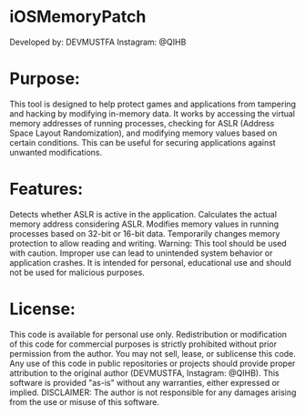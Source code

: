 # iOSMemoryPatch


Developed by: DEVMUSTFA
Instagram: @QIHB

# Purpose:
This tool is designed to help protect games and applications from tampering and hacking by modifying in-memory data. It works by accessing the virtual memory addresses of running processes, checking for ASLR (Address Space Layout Randomization), and modifying memory values based on certain conditions. This can be useful for securing applications against unwanted modifications.

# Features:
Detects whether ASLR is active in the application.
Calculates the actual memory address considering ASLR.
Modifies memory values in running processes based on 32-bit or 16-bit data.
Temporarily changes memory protection to allow reading and writing.
Warning:
This tool should be used with caution. Improper use can lead to unintended system behavior or application crashes. It is intended for personal, educational use and should not be used for malicious purposes.

# License:
This code is available for personal use only.
Redistribution or modification of this code for commercial purposes is strictly prohibited without prior permission from the author.
You may not sell, lease, or sublicense this code.
Any use of this code in public repositories or projects should provide proper attribution to the original author (DEVMUSTFA, Instagram: @QIHB).
This software is provided "as-is" without any warranties, either expressed or implied.
DISCLAIMER:
The author is not responsible for any damages arising from the use or misuse of this software.

